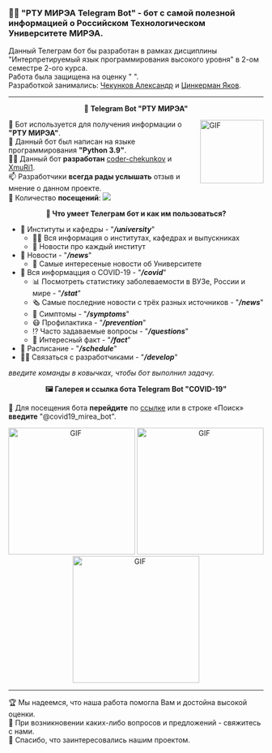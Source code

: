 ### 👨‍🎓 "РТУ МИРЭА Telegram Bot" - бот с самой полезной информацией о Российском Технологическом Университете МИРЭА.

Данный Телеграм бот бы разработан в рамках дисциплины "Интерпретируемый язык программирования высокого уровня" в 2-ом семестре 2-ого курса. </br>
Работа была защищена на оценку " ". </br>
Разработкой занимались: [Чекунков Александр](https://vk.com/coder_chekunkov) и [Цинкерман Яков](https://vk.com/xmuri1). 

---
 
 <p align="center">
 🤖 <b> Telegram Bot "РТУ МИРЭА"</b>  
 </p>
 

 <img align="right" alt="GIF" src="https://github.com/coder-chekunkov/covid19-telegram-bot/blob/main/documents/logo.png" width="125" />
 
🏢 Бот используется для получения информации о **"РТУ МИРЭА"**. <br/>
🐍 Данный бот был написан на языке программирования **"Python 3.9"**. <br/>
🧑‍💻 Данный бот **разработан** [coder-chekunkov](https://github.com/coder-chekunkov) и [XmuRi1](https://github.com/XmuRi1). <br/>
📫 Разработчики **всегда рады услышать** отзыв и мнение о данном проекте. <br/>
👀 Количество **посещений**: ![](https://visitor-badge.glitch.me/badge?page_id=coder-chekunkov.covid19-telegram-bot)

 <p align="center">
   <b> 🔋 Что умеет Телеграм бот и как им пользоваться?</b>  
 </p>

- 🏢 Институты и кафедры - "***/university***"
  - 🧑‍🎓 Вся информация о институтах, кафедрах и выпускниках
  - 📜 Новости про каждый институт
- 📰 Новости - "***/news***"
   - 🤔 Самые интересеные новости об Университете
- 🦠 Вся информацция о COVID-19 - "***/covid***"
  - 📊 Посмотреть статистику заболеваемости в ВУЗе, России и мире - "***/stat***"
  - 🗞️ Самые последние новости с трёх разных источников - "***/news***"
  - 🤕 Симптомы - "***/symptoms***"
  - 😷 Профилактика - "***/prevention***"
  - ⁉️ Часто задаваемые вопросы - "***/questions***"
  - 🤔 Интересный факт - "***/fact***"
- 🧾 Расписание - "***/schedule***"
- 🧑‍💻 Связаться с разработчиками - "***/develop***"

*введите команды в ковычках, чтобы бот выполнил задачу.*

<p align="center">
   <b> 🖼️ Галерея и ссылка бота Telegram Bot "COVID-19" </b>  
</p>
 
 🔗 Для посещения бота **перейдите** по [ссылке](https://t.me/covid19_mirea_bot) или в строке «Поиск» **введите** "@covid19_mirea_bot".
 
<p align="center">
 <img alt="GIF" src="https://github.com/coder-chekunkov/covid19-telegram-bot/blob/main/documents/img_001.jpg" width="250"/>
 <img alt="GIF" src="https://github.com/coder-chekunkov/covid19-telegram-bot/blob/main/documents/img_002.jpg" width="250"/>
 <img alt="GIF" src="https://github.com/coder-chekunkov/covid19-telegram-bot/blob/main/documents/img_003.jpg" width="250"/>
</p>

---

🏆 Мы надеемся, что наша работа помогла Вам и достойна высокой оценки. <br/>
📧 При возникновении каких-либо вопросов и предложений - свяжитесь с нами. <br/>
🤝 Спасибо, что заинтересовались нашим проектом.
